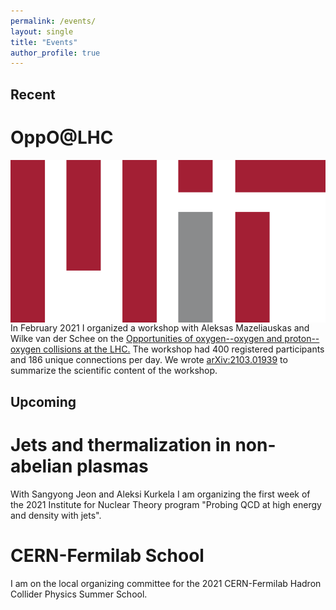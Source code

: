 ```yaml
---
permalink: /events/
layout: single
title: "Events"
author_profile: true
---
```


## Recent

# OppO@LHC

<img src="/assets/images/MIT.png"
     alt="Markdown Monster icon"
     style="float: left; margin-right: 10px;" />

In February 2021 I organized a workshop with Aleksas Mazeliauskas and Wilke van der Schee on the <a href="https://indico.cern.ch/event/975877/" target="_blank">Opportunities of oxygen--oxygen and proton--oxygen collisions at the LHC.</a> The workshop had 400 registered participants and 186 unique connections per day. We wrote <a href="https://arxiv.org/abs/2103.01939" target="_blank">arXiv:2103.01939</a> to summarize the scientific content of the workshop. 

## Upcoming

# Jets and thermalization in non-abelian plasmas
With Sangyong Jeon and Aleksi Kurkela I am organizing the first week of the 2021 Institute for Nuclear Theory program "Probing QCD at high energy and density with jets".

# CERN-Fermilab School
I am on the local organizing committee for the 2021 CERN-Fermilab Hadron Collider Physics Summer School.